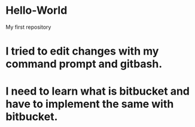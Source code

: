 # Hello-World
My first repository

# I tried to edit changes with my command prompt and gitbash.
# I need to learn what is bitbucket and have to implement the same with bitbucket.

